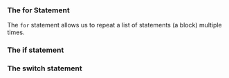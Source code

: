### The for Statement
The `for` statement allows us to repeat a list of statements (a block) multiple times.

### The if statement

### The switch statement
